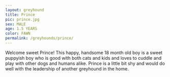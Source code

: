```yaml
---
layout: greyhound
title: Prince
pic: prince.jpg
sex: MALE
age: 1.5 YEARS
color: FAWN
permalink: /greyhounds/prince/
---
```


Welcome sweet Prince! This happy, handsome 18 month old boy is a sweet puppyish boy who is good with both cats and kids and loves to cuddle and play with other dogs and humans alike. Prince is a little bit shy and would do well with the leadership of another greyhound in the home. 